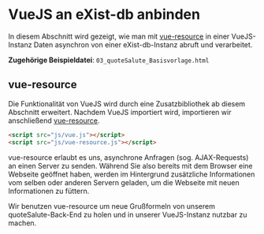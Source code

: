 # VueJS an eXist-db anbinden

In diesem Abschnitt wird gezeigt, wie man mit [vue-resource](https://github.com/pagekit/vue-resource) in einer VueJS-Instanz Daten asynchron von einer eXist-db-Instanz abruft und verarbeitet.

**Zugehörige Beispieldatei**: `03_quoteSalute_Basisvorlage.html`

## vue-resource

Die Funktionalität von VueJS wird durch eine Zusatzbibliothek ab diesem Abschnitt erweitert. Nachdem VueJS importiert wird, importieren wir anschließend [vue-resource](https://github.com/pagekit/vue-resource).

```html
<script src="js/vue.js"></script>
<script src="js/vue-resource.js"></script>
```

vue-resource erlaubt es uns, asynchrone Anfragen (sog. AJAX-Requests) an einen Server zu senden. Während Sie also bereits mit dem Browser eine Webseite geöffnet haben, werden im Hintergrund zusätzliche Informationen vom selben oder anderen Servern geladen, um die Webseite mit neuen Informationen zu füttern.

Wir benutzen vue-resource um neue Grußformeln von unserem quoteSalute-Back-End zu holen und in unserer VueJS-Instanz nutzbar zu machen.